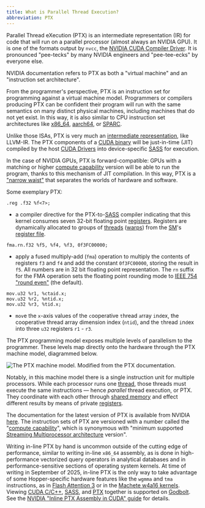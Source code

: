 ```yaml
---
title: What is Parallel Thread Execution?
abbreviation: PTX
---
```


Parallel Thread eXecution (PTX) is an intermediate representation (IR) for code
that will run on a parallel processor (almost always an NVIDIA GPU). It is one
of the formats output by `nvcc`, the
[NVIDIA CUDA Compiler Driver](/gpu-glossary/host-software/nvcc). It is
pronounced "pee-tecks" by many NVIDIA engineers and "pee-tee-ecks" by everyone
else.

NVIDIA documentation refers to PTX as both a "virtual machine" and an
"instruction set architecture".

From the programmer's perspective, PTX is an instruction set for programming
against a virtual machine model. Programmers or compilers producing PTX can be
confident their program will run with the same semantics on many distinct
physical machines, including machines that do not yet exist. In this way, it is
also similar to CPU instruction set architectures like
[x86_64](https://www.intel.com/content/www/us/en/developer/articles/technical/intel-sdm.html),
[aarch64](https://developer.arm.com/documentation/ddi0487/latest/), or
[SPARC](https://www.gaisler.com/doc/sparcv8.pdf).

Unlike those ISAs, PTX is very much an
[intermediate representation](https://en.wikipedia.org/wiki/Intermediate_representation),
like LLVM-IR. The PTX components of a
[CUDA binary](/gpu-glossary/host-software/cuda-binary-utilities) will be
just-in-time (JIT) compiled by the host
[CUDA Drivers](/gpu-glossary/host-software/nvidia-gpu-drivers) into
device-specific [SASS](/gpu-glossary/device-software/streaming-assembler) for
execution.

In the case of NVIDIA GPUs, PTX is forward-compatible: GPUs with a matching or
higher [compute capability](/gpu-glossary/device-software/compute-capability)
version will be able to run the program, thanks to this mechanism of JIT
compilation. In this way, PTX is a
["narrow waist"](https://www.oilshell.org/blog/2022/02/diagrams.html) that
separates the worlds of hardware and software.

Some exemplary PTX:

```ptx
.reg .f32 %f<7>;
```

- a compiler directive for the
  PTX-to-[SASS](/gpu-glossary/device-software/streaming-assembler) compiler
  indicating that this kernel consumes seven 32-bit floating point
  [registers](/gpu-glossary/device-software/registers). Registers are
  dynamically allocated to groups of
  [threads](/gpu-glossary/device-software/thread)
  ([warps](/gpu-glossary/device-software/warp)) from the
  [SM](/gpu-glossary/device-hardware/streaming-multiprocessor)'s
  [register file](/gpu-glossary/device-hardware/register-file).

```ptx
fma.rn.f32 %f5, %f4, %f3, 0f3FC00000;
```

- apply a fused multiply-add (`fma`) operation to multiply the contents of
  registers `f3` and `f4` and add the constant `0f3FC00000`, storing the result
  in `f5`. All numbers are in 32 bit floating point representation. The `rn`
  suffix for the FMA operation sets the floating point rounding mode to
  [IEEE 754 "round even"](https://en.wikipedia.org/wiki/IEEE_754) (the default).

```ptx
mov.u32 %r1, %ctaid.x;
mov.u32 %r2, %ntid.x;
mov.u32 %r3, %tid.x;
```

- `mov`e the `x`-axis values of the `c`ooperative `t`hread `a`rray `i`n`d`ex,
  the cooperative thread array dimension index (`ntid`), and the `t`hread
  `i`n`d`ex into three `u32` registers `r1` - `r3`.

The PTX programming model exposes multiple levels of parallelism to the
programmer. These levels map directly onto the hardware through the PTX machine
model, diagrammed below.

![The PTX machine model. Modified from the [PTX documentation](https://docs.nvidia.com/cuda/parallel-thread-execution/#ptx-machine-model).](themed-image://ptx-machine-model.svg)

Notably, in this machine model there is a single instruction unit for multiple
processors. While each processor runs one
[thread](/gpu-glossary/device-software/thread), those threads must execute the
same instructions — hence _parallel_ thread execution, or PTX. They coordinate
with each other through
[shared memory](/gpu-glossary/device-software/shared-memory) and effect
different results by means of private
[registers](/gpu-glossary/device-software/registers).

The documentation for the latest version of PTX is available from NVIDIA
[here](https://docs.nvidia.com/cuda/parallel-thread-execution/). The instruction
sets of PTX are versioned with a number called the
"[compute capability](/gpu-glossary/device-software/compute-capability)", which
is synonymous with "minimum supported
[Streaming Multiprocessor architecture](/gpu-glossary/device-hardware/streaming-multiprocessor-architecture)
version".

Writing in-line PTX by hand is uncommon outside of the cutting edge of
performance, similar to writing in-line `x86_64` assembly, as is done in
high-performance vectorized query operators in analytical databases and in
performance-sensitive sections of operating system kernels. At time of writing
in September of 2025, in-line PTX is the only way to take advantage of some
Hopper-specific hardware features like the `wgmma` and `tma` instructions, as in
[Flash Attention 3](https://arxiv.org/abs/2407.08608) or in the
[Machete w4a16 kernels](https://youtu.be/-4ZkpQ7agXM). Viewing
[CUDA C/C++](/gpu-glossary/host-software/cuda-c),
[SASS](/gpu-glossary/device-software/streaming-assembler), and
[PTX](/gpu-glossary/device-software/parallel-thread-execution) together is
supported on [Godbolt](https://godbolt.org/z/5r9ej3zjW). See the
[NVIDIA "Inline PTX Assembly in CUDA" guide](https://docs.nvidia.com/cuda/inline-ptx-assembly/)
for details.

